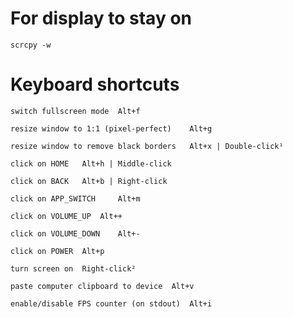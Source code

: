 For display to stay on
======================

    scrcpy -w


Keyboard shortcuts
==================

    switch fullscreen mode 	Alt+f

    resize window to 1:1 (pixel-perfect) 	Alt+g

    resize window to remove black borders 	Alt+x | Double-click¹

    click on HOME 	Alt+h | Middle-click

    click on BACK 	Alt+b | Right-click

    click on APP_SWITCH 	Alt+m

    click on VOLUME_UP 	Alt++

    click on VOLUME_DOWN 	Alt+-

    click on POWER 	Alt+p

    turn screen on 	Right-click²

    paste computer clipboard to device 	Alt+v

    enable/disable FPS counter (on stdout) 	Alt+i


